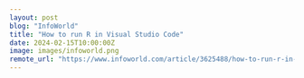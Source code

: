```yaml
---
layout: post
blog: "InfoWorld"
title: "How to run R in Visual Studio Code"
date: 2024-02-15T10:00:00Z
image: images/infoworld.png
remote_url: "https://www.infoworld.com/article/3625488/how-to-run-r-in-visual-studio-code.html#tk.rss_applicationdevelopment"
---
```

